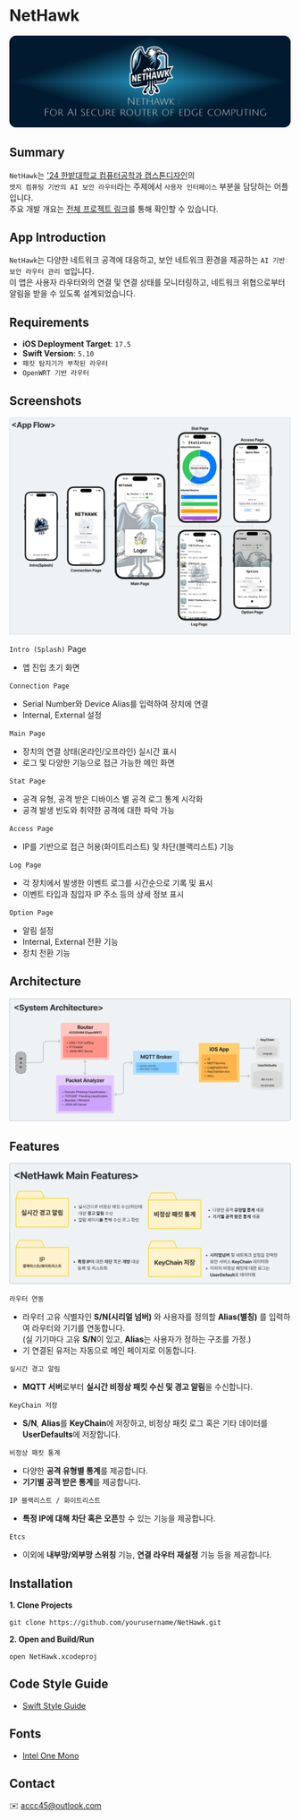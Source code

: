 # NetHawk

![Alt text](/imgs/NetHawk-Title2.png)

## Summary
`NetHawk`는 ['24 한밭대학교 컴퓨터공학과 캡스톤디자인](https://github.com/HBNU-SWUNIV/come-capstone24-mobitoa)의  
`엣지 컴퓨팅 기반의 AI 보안 라우터`라는 주제에서 `사용자 인터페이스` 부분을 담당하는 어플입니다.  
주요 개발 개요는 [전체 프로젝트 링크](https://github.com/HBNU-SWUNIV/come-capstone24-mobitoa)를 통해 확인할 수 있습니다.

## App Introduction
`NetHawk`는 다양한 네트워크 공격에 대응하고, 보안 네트워크 환경을 제공하는 `AI 기반 보안 라우터 관리 앱`입니다.  
이 앱은 사용자 라우터와의 연결 및 연결 상태를 모니터링하고, 네트워크 위협으로부터 알림을 받을 수 있도록 설계되었습니다.

## Requirements
- **iOS Deployment Target**: `17.5`
- **Swift Version**: `5.10`
- `패킷 탐지기가 부착된 라우터`
- `OpenWRT 기반 라우터`  
  
## Screenshots
![Alt text](/imgs/appFlow.png)    

`Intro (Splash)` Page
- 앱 진입 초기 화면
  
`Connection Page`
- Serial Number와 Device Alias를 입력하여 장치에 연결
- Internal, External 설정  

`Main Page`
- 장치의 연결 상태(온라인/오프라인) 실시간 표시
- 로그 및 다양한 기능으로 접근 가능한 메인 화면
  
`Stat Page`
- 공격 유형, 공격 받은 디바이스 별 공격 로그 통계 시각화
- 공격 발생 빈도와 취약한 공격에 대한 파악 가능  
 
`Access Page`  
- IP를 기반으로 접근 허용(화이트리스트) 및 차단(블랙리스트) 기능

`Log Page`
- 각 장치에서 발생한 이벤트 로그를 시간순으로 기록 및 표시
- 이벤트 타입과 침입자 IP 주소 등의 상세 정보 표시
  
`Option Page`
- 알림 설정
- Internal, External 전환 기능
- 장치 전환 기능

## Architecture
![Alt text](imgs/SystemArch.ver3.png)

## Features
![Alt text](/imgs/MainFeatures.ver3.png)

`라우터 연동`
- 라우터 고유 식별자인 **S/N(시리얼 넘버)** 와 사용자를 정의할 **Alias(별칭)** 를 입력하여 라우터와 기기를 연동합니다.  
  (실 기기마다 고유 **S/N**이 있고, **Alias**는 사용자가 정하는 구조를 가정.)
- 기 연결된 유저는 자동으로 메인 페이지로 이동합니다.

`실시간 경고 알림`
- **MQTT 서버**로부터 **실시간 비정상 패킷 수신 및 경고 알림**을 수신합니다.

`KeyChain 저장`
- **S/N**, **Alias**를 **KeyChain**에 저장하고, 비정상 패킷 로그 혹은 기타 데이터를 **UserDefaults**에 저장합니다.

`비정상 패킷 통계`
- 다양한 **공격 유형별 통계**를 제공합니다.
- **기기별 공격 받은 통계**를 제공합니다.

`IP 블랙리스트 / 화이트리스트`
- **특정 IP에 대해 차단 혹은 오픈**할 수 있는 기능을 제공합니다.

`Etcs`
- 이외에 **내부망/외부망 스위칭** 기능, **연결 라우터 재설정** 기능 등을 제공합니다.

## Installation
**1. Clone Projects**
```
git clone https://github.com/yourusername/NetHawk.git
```
**2. Open and Build/Run**
~~~ 
open NetHawk.xcodeproj 
~~~


## Code Style Guide
- [Swift Style Guide](https://github.com/StyleShare/swift-style-guide)

## Fonts
- [Intel One Mono](https://github.com/intel/intel-one-mono)


## Contact
✉️ [accc45@outlook.com](mailto:accc45@outlook.com)